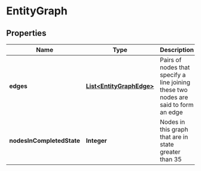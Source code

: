 

# EntityGraph



## Properties

| Name | Type | Description | Notes |
|------------ | ------------- | ------------- | -------------|
|**edges** | [**List&lt;EntityGraphEdge&gt;**](EntityGraphEdge.md) | Pairs of nodes that specify a line joining these two nodes are said to form an edge |  [optional] |
|**nodesInCompletedState** | **Integer** | Nodes in this graph that are in state greater than 35 |  [optional] |



